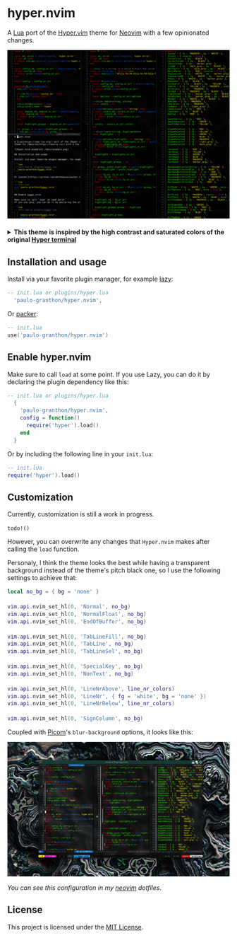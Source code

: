 # hyper.nvim

A [Lua](https://www.lua.org/) port of the [Hyper.vim](https://github.com/jdsimcoe/hyper.vim)
theme for [Neovim](https://neovim.io/) with a few opinionated changes.

![Hyper.nvim example](./docs/example.png)

<!-- markdownlint-disable MD013 MD033 -->
<h4>
<details>
  <summary>This theme is inspired by the high contrast and saturated colors of the original <a href='https://hyper.is'>Hyper terminal</a></summary>
  <img alt="Hyper terminal" src="./docs/hyper-terminal.png" align="center" />
  </details>
</h4>

## Installation and usage

Install via your favorite plugin manager, for example [lazy](https://github.com/folke/lazy.nvim):

```lua
-- init.lua or plugins/hyper.lua
  'paulo-granthon/hyper.nvim',
```

Or [packer](https://github.com/wbthomason/packer.nvim):

```lua
-- init.lua
use('paulo-granthon/hyper.nvim')
```

## Enable hyper.nvim

Make sure to call `load` at some point.
If you use Lazy, you can do it by declaring the plugin dependency like this:

```lua
-- init.lua or plugins/hyper.lua
  {
    'paulo-granthon/hyper.nvim',
    config = function()
      require('hyper').load()
    end
  }
```

Or by including the following line in your `init.lua`:

```lua
-- init.lua
require('hyper').load()
```

## Customization

Currently, customization is still a work in progress.

`todo!()`

However, you can overwrite any changes that `Hyper.nvim` makes after calling the `load` function.

Personaly, I think the theme looks the best while having a transparent background
instead of the theme's pitch black one,
so I use the following settings to achieve that:

```lua
local no_bg = { bg = 'none' }

vim.api.nvim_set_hl(0, 'Normal', no_bg)
vim.api.nvim_set_hl(0, 'NormalFloat', no_bg)
vim.api.nvim_set_hl(0, 'EndOfBuffer', no_bg)

vim.api.nvim_set_hl(0, 'TabLineFill', no_bg)
vim.api.nvim_set_hl(0, 'TabLine', no_bg)
vim.api.nvim_set_hl(0, 'TabLineSel', no_bg)

vim.api.nvim_set_hl(0, 'SpecialKey', no_bg)
vim.api.nvim_set_hl(0, 'NonText', no_bg)

vim.api.nvim_set_hl(0, 'LineNrAbove', line_nr_colors)
vim.api.nvim_set_hl(0, 'LineNr', { fg = 'white', bg = 'none' })
vim.api.nvim_set_hl(0, 'LineNrBelow', line_nr_colors)

vim.api.nvim_set_hl(0, 'SignColumn', no_bg)
```

Coupled with [Picom](https://github.com/yshui/picom)'s `blur-background` options, it looks like this:

![Hyper.nvim example transparent](./docs/example-transparent.png)

_You can see this configuration in my [neovim](http://github.com/paulo-granthon/nvim/blob/main/plugin/colors.lua#L28-L38) dotfiles._

## License

This project is licensed under the [MIT License](https://github.com/paulo-granthon/hyper.nvim/blob/main/LICENSE).
